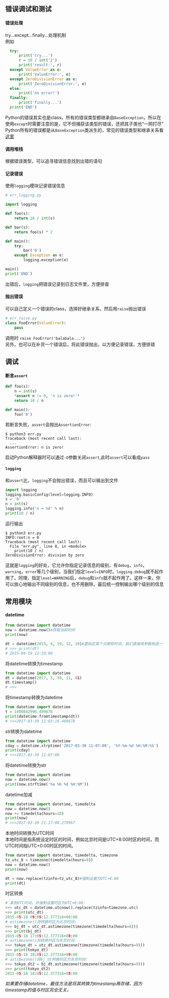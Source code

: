 ## 错误调试和测试
#### 错误处理
try...except...finally...处理机制  
例如  
```py
  try:
      print('try...')
      r = 10 / int('2')
      print('result:', r)
  except ValueError as e:
      print('ValueError:', e)
  except ZeroDivisionError as e:
      print('ZeroDivisionError:', e)
  else:
      print('no error!')
  finally:
      print('finally...')
  print('END')
```
Python的错误其实也是class，所有的错误类型都继承自`BaseException`，所以在使用`except`时需要注意的是，它不但捕获该类型的错误，还把其子类也“一网打尽”  
Python所有的错误都是从`BaseException`类派生的，常见的错误类型和继承关系看[这里](https://docs.python.org/3/library/exceptions.html#exception-hierarchy)

#### 调用堆栈
根据错误类型，可以追寻错误信息找到出错的语句  

#### 记录错误
使用`logging`模块记录错误信息
```py
# err_logging.py

import logging

def foo(s):
    return 10 / int(s)

def bar(s):
    return foo(s) * 2

def main():
    try:
        bar('0')
    except Exception as e:
        logging.exception(e)

main()
print('END')
```
出错后，`logging`把错误记录到日志文件里，方便排查

#### 抛出错误
可以自己定义一个错误的class，选择好继承关系，然后用`raise`抛出错误  
```py
# err_raise.py
class FooError(ValueError):
    pass
```
调用时 `raise FooError('balabala...')`  
另外，也可以在补货一个错误后，将此错误抛出，以方便记录错误，方便排错  


## 调试
#### 断言`assert`  
```py
def foo(s):
    n = int(s)
    *assert n != 0, 'n is zero!'*
    return 10 / n

def main():
    foo('0')
```
若断言失败，`assert`会抛出`AssertionError`:  
```
$ python3 err.py
Traceback (most recent call last):
  ...
AssertionError: n is zero!
```
启动Python解释器时可以通过``-O``参数关闭`assert`,此时`assert`可以看成`pass`  

#### `logging`
和`assert`比，`logging`不会抛出错误，而且可以输出到文件  
```py
import logging
logging.basicConfig(level=logging.INFO)
s = '0'
n = int(s)
logging.info('n = %d' % n)
print(10 / n)
```
运行输出
```
$ python3 err.py
INFO:root:n = 0
Traceback (most recent call last):
  File "err.py", line 8, in <module>
    print(10 / n)
ZeroDivisionError: division by zero
```
这就是`logging`的好处，它允许你指定记录信息的级别，有`debug`，`info`，`warning`，`error`等几个级别，当我们指定`level=INFO`时，`logging.debug`就不起作用了。同理，指定`level=WARNING`后，`debug`和`info`就不起作用了。这样一来，你可以放心地输出不同级别的信息，也不用删除，最后统一控制输出哪个级别的信息


## 常用模块
#### datetime
```py
from datetime import datetime
now = datetime.now()#获取当前时间
print(now)

dt = datetime(2015, 4, 19, 12, 20)#要指定某个日期和时间，我们直接用参数构造一个datetime
# >>> print(dt)
# 2015-04-19 12:20:00
```
将datetime转换为timestamp  
```py
from datetime import datetime
dt = datetime(2017, 3, 30, 11, 01)
dt.timestamp()
# >>>
```
将timestamp转换为datetime  
```py
from datetime import datetime
t = 1490842996.489678
print(datetime.fromtimestamp(dt))
# >>>2017-03-30 11:03:16.489678
```

str转换为datetime  
```py
from datetime import datetime
cday = datetime.strptime('2017-03-30 11:07:00', '%Y-%m-%d %H:%M:%S')
print(cday)
# >>>2017-03-30 11:07:00

```

将datetime转换为str  
```py
from datetime import datetime
now = datetime.now()
print(now.strftime('%a %b %d %H:%M'))
```

datetime加减   
```py
from datetime import datetime, timedelta
now = datetime.now()
now += timedelta(hours=10)
print(now)
# >>>2017-03-30 21:17:00.279967
```

本地时间转换为UTC时间  
本地时间是指系统设定时区的时间，例如北京时间是UTC+8:00时区的时间，而UTC时间指UTC+0:00时区的时间。  
```py
from datetime import datetime, timedelta, timezone
tz_utc_8 = timezone(timedelta(hours=8))
now = datetime.now()
print(now)

dt = now.replace(tzinfo=tz_utc_8)#强制设置为UTC+8:00
print(dt)
```

时区转换  
```py
# 拿到UTC时间，并强制设置时区为UTC+0:00:
>>> utc_dt = datetime.utcnow().replace(tzinfo=timezone.utc)
>>> print(utc_dt)
2015-05-18 09:05:12.377316+00:00
# astimezone()将转换时区为北京时间:
>>> bj_dt = utc_dt.astimezone(timezone(timedelta(hours=8)))
>>> print(bj_dt)
2015-05-18 17:05:12.377316+08:00
# astimezone()将转换时区为东京时间:
>>> tokyo_dt = utc_dt.astimezone(timezone(timedelta(hours=9)))
>>> print(tokyo_dt)
2015-05-18 18:05:12.377316+09:00
# astimezone()将bj_dt转换时区为东京时间:
>>> tokyo_dt2 = bj_dt.astimezone(timezone(timedelta(hours=9)))
>>> print(tokyo_dt2)
2015-05-18 18:05:12.377316+09:00
```

*如果要存储datetime，最佳方法是将其转换为timestamp再存储，因为timestamp的值与时区完全无关。*

<!-- ### 练习 -->
<!-- 假设你获取了用户输入的日期和时间如2015-1-21 9:01:30，以及一个时区信息如UTC+5:00，均是str，请编写一个函数将其转换为timestamp：   
```py
import re
from datetime import datetime, timezone, timedelta


def to_timestamp(dt_str, tz_str):
  now = re.match(r'^(\d{4})-(\d+)-(\d+) (\d+):(\d+):(\d+)$', dt_str)
  utc_num = re.match(r'^UTC+(\d+):00',tz_str)
  cday = datetime.strptime(now.group(1)-now.group(2)-now.group(3) now.group(4):now.group(5):now.group(1), '%Y-%m-%d %H:%M:%S')
  tar_dt = cday.astimezone(timezone(timedelta(hours=utc_num.group(1))))
  return tar_dt -->



```
